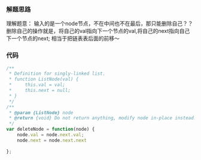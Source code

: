 <!--
 * @Descripttion: 
 * @version: 1.0.0
 * @Author: Mfy
 * @Date: 2020-11-01 12:53:05
 * @LastEditors: Mfy
 * @LastEditTime: 2020-11-01 12:53:07
-->
### 解题思路
   理解题意：
    输入的是一个node节点，不在中间也不在最后，那只能删除自己？？
    删除自己的操作就是，将自己的val指向下一个节点的val,将自己的next指向自己下一个节点的next;
    相当于把链表表后面的前移～ 

### 代码

```javascript
/**
 * Definition for singly-linked list.
 * function ListNode(val) {
 *     this.val = val;
 *     this.next = null;
 * }
 */
/**
 * @param {ListNode} node
 * @return {void} Do not return anything, modify node in-place instead.
 */
var deleteNode = function(node) {
    node.val = node.next.val;
    node.next = node.next.next
     
};
```